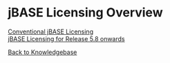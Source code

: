 # jBASE Licensing Overview

<PageHeader />

[Conventional jBASE Licensing](./conventional/README.md)  
[jBASE Licensing for Release 5.8 onwards](./cpu/README.md)

[Back to Knowledgebase](./../README.md)

<PageFooter />

